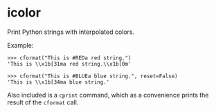 icolor
======

Print Python strings with interpolated colors.


Example:

    >>> cformat("This is #REDa red string.")
    'This is \\x1b[31ma red string.\\x1b[0m'

    >>> cformat("This is #BLUEa blue string.", reset=False)
    'This is \\x1b[34ma blue string.'

Also included is a `cprint` command, which as a convenience prints the
result of the `cformat` call.


